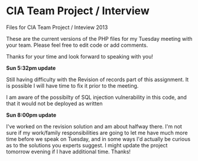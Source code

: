 CIA Team Project / Interview 
=======

Files for CIA Team Project / Inteview 2013

These are the current versions of the PHP files for my Tuesday meeting with your team. Please feel free to edit code or add comments.

Thanks for your time and look forward to speaking with you!

**Sun 5:32pm update**

  Still having difficulty with the Revision of records part of this assignment. It is possible I will have time to fix it     prior to the meeting.
  
  I am aware of the possibilty of SQL injection vulnerability in this code, and that it would not be deployed as written

**Sun 8:00pm update**

  I've worked on the revision solution and am about halfway there. I'm not sure if my work/family responsibilities are        going to let me have much more time before we speak on Tuesday, and in some ways I'd actually be curious as to the        solutions you experts suggest. I might update the project tomorrow evening if I have additional time. Thanks!
